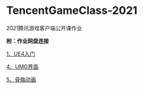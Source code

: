 # TencentGameClass-2021
2021腾讯游戏客户端公开课作业

**附：作业网盘连接**

[1、UE4入门](https://share.weiyun.com/68LHJKmP)

[4、UMG界面](https://share.weiyun.com/Nc0lAf4f)

[5、骨骼动画](https://share.weiyun.com/S5fUJgOY)

